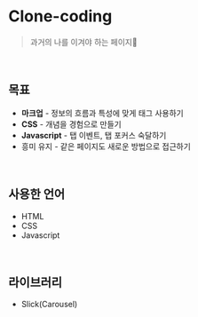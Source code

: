 # Clone-coding
> 과거의 나를 이겨야 하는 페이지💪
<br/>

## 목표
* __마크업__ - 정보의 흐름과 특성에 맞게 태그 사용하기
* __CSS__ - 개념을 경험으로 만들기
* __Javascript__ - 탭 이벤트, 탭 포커스 숙달하기
* 흥미 유지 - 같은 페이지도 새로운 방법으로 접근하기
<br/>

## 사용한 언어
* HTML
* CSS
* Javascript
<br/>

## 라이브러리
* Slick(Carousel)
